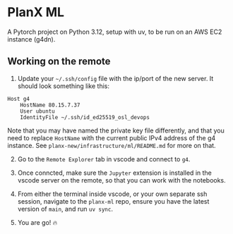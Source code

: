 # PlanX ML

A Pytorch project on Python 3.12, setup with uv, to be run on an AWS EC2 instance (g4dn).


## Working on the remote

1. Update your `~/.ssh/config` file with the ip/port of the new server. It should look something like this:

```
Host g4
	HostName 80.15.7.37
	User ubuntu
	IdentityFile ~/.ssh/id_ed25519_osl_devops
```

Note that you may have named the private key file differently, and that you need to replace `HostName` with the current public IPv4 address of the g4 instance. See `planx-new/infrastructure/ml/README.md` for more on that.

2. Go to the `Remote Explorer` tab in vscode and connect to `g4`.

3. Once conncted, make sure the `Jupyter` extension is installed in the vscode server on the remote, so that you can work with the notebooks.

4. From either the terminal inside vscode, or your own separate ssh session, navigate to the `planx-ml` repo, ensure you have the latest version of `main`, and run `uv sync`.

5. You are go! 🔥
